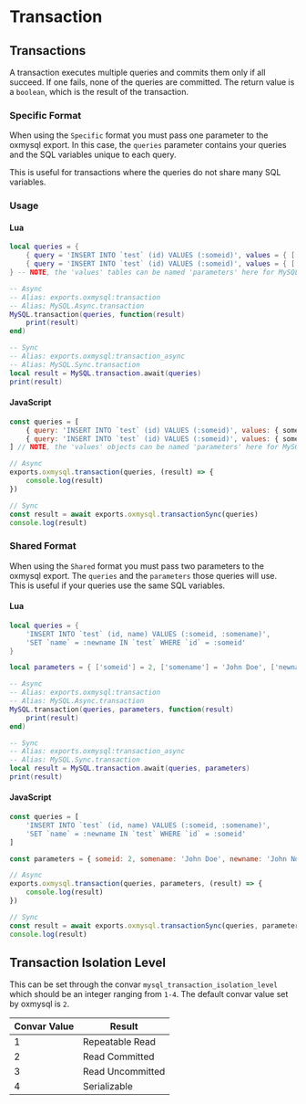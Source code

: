 # Transaction

## Transactions
A transaction executes multiple queries and commits them only if all succeed. If one fails, none of the queries are committed. The return value is a `boolean`, which is the result of the transaction.

### Specific Format
When using the `Specific` format you must pass one parameter to the oxmysql export. In this case, the `queries` parameter contains your queries and the SQL variables unique to each query.

This is useful for transactions where the queries do not share many SQL variables.

### Usage
#### Lua
```lua
local queries = {
    { query = 'INSERT INTO `test` (id) VALUES (:someid)', values = { ['someid'] = 1 } },
    { query = 'INSERT INTO `test` (id) VALUES (:someid)', values = { ['someid'] = 2 } }
} -- NOTE, the 'values' tables can be named 'parameters' here for MySQL-Async compatibility.

-- Async
-- Alias: exports.oxmysql:transaction
-- Alias: MySQL.Async.transaction
MySQL.transaction(queries, function(result)
    print(result)
end)

-- Sync
-- Alias: exports.oxmysql:transaction_async
-- Alias: MySQL.Sync.transaction
local result = MySQL.transaction.await(queries)
print(result)
```

#### JavaScript
```js
const queries = [
    { query: 'INSERT INTO `test` (id) VALUES (:someid)', values: { someid = 1 } },
    { query: 'INSERT INTO `test` (id) VALUES (:someid)', values: { someid = 2 } }
] // NOTE, the 'values' objects can be named 'parameters' here for MySQL-Async compatibility.

// Async
exports.oxmysql.transaction(queries, (result) => {
    console.log(result)
})

// Sync
const result = await exports.oxmysql.transactionSync(queries)
console.log(result)
```

### Shared Format
When using the `Shared` format you must pass two parameters to the oxmysql export. The `queries` and the `parameters` those queries will use.  
This is useful if your queries use the same SQL variables.

#### Lua
```lua
local queries = {
    'INSERT INTO `test` (id, name) VALUES (:someid, :somename)',
    'SET `name` = :newname IN `test` WHERE `id` = :someid'
}

local parameters = { ['someid'] = 2, ['somename'] = 'John Doe', ['newname'] = 'John Notdoe' }

-- Async
-- Alias: exports.oxmysql:transaction
-- Alias: MySQL.Async.transaction
MySQL.transaction(queries, parameters, function(result)
    print(result)
end)

-- Sync
-- Alias: exports.oxmysql:transaction_async
-- Alias: MySQL.Sync.transaction
local result = MySQL.transaction.await(queries, parameters)
print(result)
```

#### JavaScript
```js
const queries = [
    'INSERT INTO `test` (id, name) VALUES (:someid, :somename)',
    'SET `name` = :newname IN `test` WHERE `id` = :someid'
]

const parameters = { someid: 2, somename: 'John Doe', newname: 'John Notdoe' }

// Async
exports.oxmysql.transaction(queries, parameters, (result) => {
    console.log(result)
})

// Sync
const result = await exports.oxmysql.transactionSync(queries, parameters)
console.log(result)
```

## Transaction Isolation Level

This can be set through the convar `mysql_transaction_isolation_level` which should be an integer ranging from `1-4`. The default convar value set by oxmysql is `2`.


| Convar Value | Result           |
| -------------- | ------------------ |
| 1            | Repeatable Read  |
| 2            | Read Committed   |
| 3            | Read Uncommitted |
| 4            | Serializable     |
